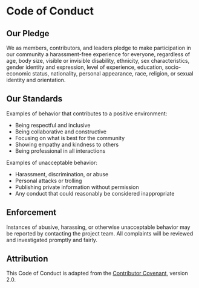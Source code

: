 # Code of Conduct

## Our Pledge

We as members, contributors, and leaders pledge to make participation in our community a harassment-free experience for everyone, regardless of age, body size, visible or invisible disability, ethnicity, sex characteristics, gender identity and expression, level of experience, education, socio-economic status, nationality, personal appearance, race, religion, or sexual identity and orientation.

## Our Standards

Examples of behavior that contributes to a positive environment:
- Being respectful and inclusive
- Being collaborative and constructive
- Focusing on what is best for the community
- Showing empathy and kindness to others
- Being professional in all interactions

Examples of unacceptable behavior:
- Harassment, discrimination, or abuse
- Personal attacks or trolling
- Publishing private information without permission
- Any conduct that could reasonably be considered inappropriate

## Enforcement

Instances of abusive, harassing, or otherwise unacceptable behavior may be reported by contacting the project team. All complaints will be reviewed and investigated promptly and fairly.

## Attribution

This Code of Conduct is adapted from the [Contributor Covenant](https://www.contributor-covenant.org/), version 2.0.